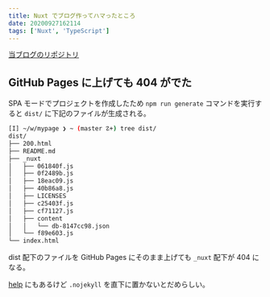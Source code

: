 ```yaml
---
title: Nuxt でブログ作ってハマったところ
date: 20200927162114
tags: ['Nuxt', 'TypeScript']
---
```


[当ブログのリポジトリ](https://github.com/ritarock/mypage)

## GitHub Pages に上げても 404 がでた
SPA モードでプロジェクトを作成したため `npm run generate` コマンドを実行すると `dist/` に下記のファイルが生成される。
```bash
[I] ~/w/mypage ❯ ~ (master ☡+) tree dist/
dist/
├── 200.html
├── README.md
├── _nuxt
│   ├── 061840f.js
│   ├── 0f2489b.js
│   ├── 18eac09.js
│   ├── 40b86a8.js
│   ├── LICENSES
│   ├── c25403f.js
│   ├── cf71127.js
│   ├── content
│   │   └── db-8147cc98.json
│   └── f89e603.js
└── index.html
```

dist 配下のファイルを GitHub Pages にそのまま上げても `_nuxt` 配下が 404 になる。

[help](https://docs.github.com/en/free-pro-team@latest/github/working-with-github-pages/about-github-pages-and-jekyll) にもあるけど `.nojekyll` を直下に置かないとだめらしい。
